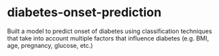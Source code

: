 # diabetes-onset-prediction
Built a model to predict onset of diabetes using classification techniques that take into account multiple factors that influence diabetes (e.g. BMI, age, pregnancy, glucose, etc.)
